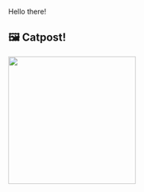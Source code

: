 Hello there!



## 🖼️ Catpost!

<sub>
    <img src="https://cdn2.thecatapi.com/images/lwsD6RE3b.png" height="256">
</sub>

